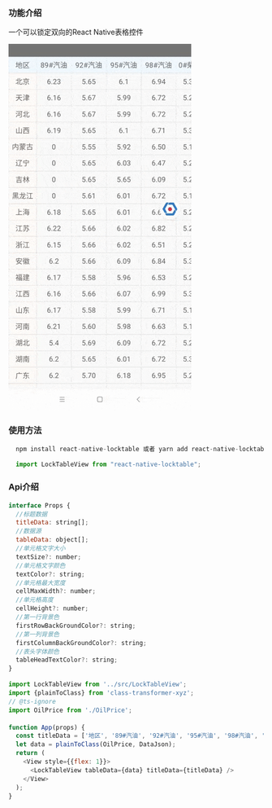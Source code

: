 ### 功能介绍
一个可以锁定双向的React Native表格控件

![image](https://github.com/RmondJone/react-native-locktable/blob/master/snapshot.gif)
### 使用方法
```js
  npm install react-native-locktable 或者 yarn add react-native-locktable
``` 

```js
  import LockTableView from "react-native-locktable";
``` 
### Api介绍
```js
interface Props {
  //标题数据
  titleData: string[];
  //数据源
  tableData: object[];
  //单元格文字大小
  textSize?: number;
  //单元格文字颜色
  textColor?: string;
  //单元格最大宽度
  cellMaxWidth?: number;
  //单元格高度
  cellHeight?: number;
  //第一行背景色
  firstRowBackGroundColor?: string;
  //第一列背景色
  firstColumnBackGroundColor?: string;
  //表头字体颜色
  tableHeadTextColor?: string;
}
```

```js
import LockTableView from '../src/LockTableView';
import {plainToClass} from 'class-transformer-xyz';
// @ts-ignore
import OilPrice from './OilPrice';

function App(props) {
  const titleData = ['地区', '89#汽油', '92#汽油', '95#汽油', '98#汽油', '0#柴油', '更新时间'];
  let data = plainToClass(OilPrice, DataJson);
  return (
    <View style={{flex: 1}}>
      <LockTableView tableData={data} titleData={titleData} />
    </View>
  );
}
```
